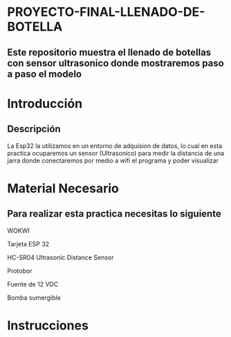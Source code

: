 # PROYECTO-FINAL-LLENADO-DE-BOTELLA

## Este repositorio muestra el llenado de botellas con sensor ultrasonico donde mostraremos paso a paso el modelo 

# Introducción
## Descripción
La Esp32 la utilizamos en un entorno de adquision de datos, lo cual en esta practica ocuparemos un sensor (Ultrasonico) para medir la distancia de una jarra 
donde conectaremos por medio a wifi el programa y poder visualizar 

# Material Necesario
## Para realizar esta practica necesitas lo siguiente

WOKWI

Tarjeta ESP 32

HC-SR04 Ultrasonic Distance Sensor

Protobor

Fuente de 12 VDC

Bomba sumergible

# Instrucciones


